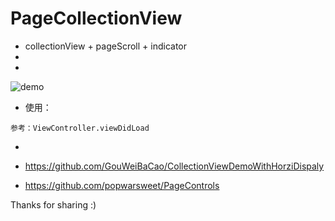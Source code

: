 # PageCollectionView
- collectionView + pageScroll + indicator
- 
-


![demo](http://7xpsbf.com1.z0.glb.clouddn.com/May-19-2018%2018-46-51.gif)



- 使用：

 ````
 参考：ViewController.viewDidLoad
 
 ````

- 
- https://github.com/GouWeiBaCao/CollectionViewDemoWithHorziDispaly

- https://github.com/popwarsweet/PageControls

Thanks for sharing :)


